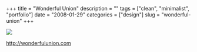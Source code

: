 +++
title = "Wonderful Union"
description = ""
tags = ["clean", "minimalist", "portfolio"]
date = "2008-01-29"
categories = ["design"]
slug = "wonderful-union"
+++


 

  <div id="screens-thumbs" class="clearfix">
    <div class="txt-center" id="design-submission"><a href="http://wonderfulunion.com/"><img id='bluga-thumbnail-1055' class='bluga-thumbnail large' src='http://media.konigi.com/bluga/
wt47f281da37c38_0.jpg'/></a></div>  
  </div>   
<p><a href="http://wonderfulunion.com/">http://wonderfulunion.com</a></p>




